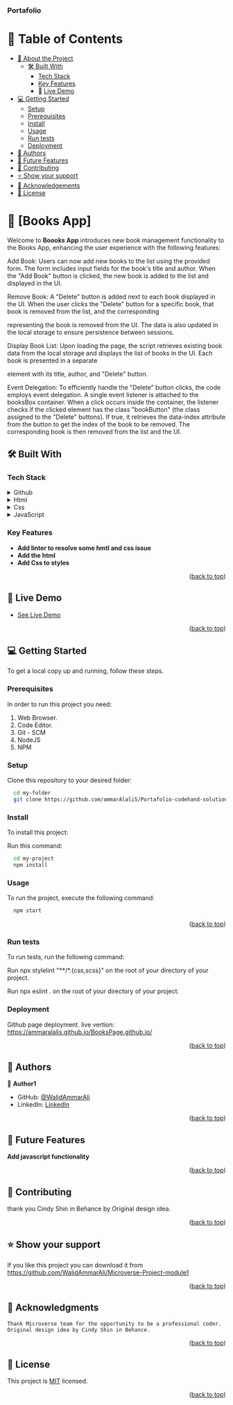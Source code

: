 <a name="readme-top"></a>

  <h3><b>Portafolio</b></h3>


# 📗 Table of Contents

- [📖 About the Project](#about-project)
  - [🛠 Built With](#built-with)
    - [Tech Stack](#tech-stack)
    - [Key Features](#key-features)
    - 🚀 [Live Demo](#live-demo)
- [💻 Getting Started](#getting-started)
  - [Setup](#setup)
  - [Prerequisites](#prerequisites)
  - [Install](#install)
  - [Usage](#usage)
  - [Run tests](#run-tests)
  - [Deployment](#deployment)
- [👥 Authors](#authors)
- [🔭 Future Features](#future-features)
- [🤝 Contributing](#contributing)
- [⭐️ Show your support](#support)
- [🙏 Acknowledgements](#acknowledgements)
- [📝 License](#license)


# 📖 [Books App] <a name="about-project"></a>


Welcome to **Boooks App** introduces new book management functionality to the Books App, enhancing the user experience with the following features:

Add Book: Users can now add new books to the list using the provided form. The form includes input fields for the book's title and author. When the "Add Book" button is clicked, the new book is added to the list and displayed in the UI.

Remove Book: A "Delete" button is added next to each book displayed in the UI. When the user clicks the "Delete" button for a specific book, that book is removed from the list, and the corresponding <div> representing the book is removed from the UI. The data is also updated in the local storage to ensure persistence between sessions.

Display Book List: Upon loading the page, the script retrieves existing book data from the local storage and displays the list of books in the UI. Each book is presented in a separate <div> element with its title, author, and "Delete" button.

Event Delegation: To efficiently handle the "Delete" button clicks, the code employs event delegation. A single event listener is attached to the booksBox container. When a click occurs inside the container, the listener checks if the clicked element has the class "bookButton" (the class assigned to the "Delete" buttons). If true, it retrieves the data-index attribute from the button to get the index of the book to be removed. The corresponding book is then removed from the list and the UI. 


## 🛠 Built With <a name="built-with"></a>

### Tech Stack <a name="tech-stack"></a>

<details>
<summary>Github</summary>
  <ul>
    <li><a href="https://github.com/">Github</a></li>
  </ul>
</details>

<details>
<summary>Html</summary>
  <ul>
    <li><a href="https://html.com/">Html</a></li>
  </ul>
</details>

<details>
<summary>Css</summary>
  <ul>
    <li><a href="https://developer.mozilla.org/es/docs/Web/CSS">Css</a></li>
  </ul>
</details>
<details>
<summary>JavaScript</summary>
  <ul>
    <li><a href="https://developer.mozilla.org/es/docs/Web/JavaScript">JavaScript</a></li>
  </ul>
</details>



### Key Features <a name="key-features"></a>

- **Add linter to resolve some hmtl and css issue**
- **Add the html**
- **Add Css to styles**


<p align="right">(<a href="#readme-top">back to top</a>)</p>

## 🚀 Live Demo <a name="live-demo"></a>

- [See Live Demo](https://ammaralalis.github.io/BooksPage.github.io/)

<p align="right">(<a href="#readme-top">back to top</a>)</p>

## 💻 Getting Started <a name="getting-started"></a>

To get a local copy up and running, follow these steps.

### Prerequisites

In order to run this project you need:

1. Web Browser.
2. Code Editor.
3. Git - SCM
4. NodeJS
5. NPM

### Setup

Clone this repository to your desired folder:

```sh
  cd my-folder
  git clone https://github.com/ammarAlaliS/Portafolio-codehand-solution.github.io.git
```

### Install

To install this project:

Run this command:

```sh
  cd my-project
  npm install
```

### Usage

To run the project, execute the following command:

```sh
  npm start
```

<p align="right">(<a href="#readme-top">back to top</a>)</p>

### Run tests

To run tests, run the following command:

Run npx stylelint "**/*.{css,scss}" on the root of your directory of your project.

Run npx eslint . on the root of your directory of your project.

### Deployment

Github page deployment. live vertion: https://ammaralalis.github.io/BooksPage.github.io/
<p align="right">(<a href="#readme-top">back to top</a>)</p>


## 👥 Authors <a name="authors"></a>


👤 **Author1**

- GitHub: [@WalidAmmarAli](https://github.com/WalidAmmarAli)
- LinkedIn: [LinkedIn](https://www.linkedin.com/in/ammar-ali-384625262/)


<p align="right">(<a href="#readme-top">back to top</a>)</p>

## 🔭 Future Features <a name="future-features"></a>

**Add javascript functionality**

<p align="right">(<a href="#readme-top">back to top</a>)</p>


## 🤝 Contributing <a name="contributing"></a>

thank you Cindy Shin in Behance by Original design idea.

<p align="right">(<a href="#readme-top">back to top</a>)</p>


## ⭐️ Show your support <a name="support"></a>


If you like this project you can download it from https://github.com/WalidAmmarAli/Microverse-Project-module1

<p align="right">(<a href="#readme-top">back to top</a>)</p>


## 🙏 Acknowledgments <a name="acknowledgements"></a>
    Thank Microverse team for the opportunity to be a professional coder.
    Original design idea by Cindy Shin in Behance.

<p align="right">(<a href="#readme-top">back to top</a>)</p>


## 📝 License <a name="license"></a>

This project is [MIT](./LICENSE) licensed.

<p align="right">(<a href="#readme-top">back to top</a>)</p>
